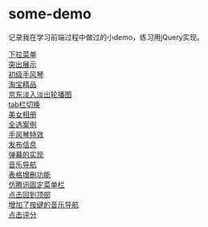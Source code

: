 # some-demo
记录我在学习前端过程中做过的小demo，练习用jQuery实现。

[下拉菜单](http://htmlpreview.github.io/?https://github.com/gnoLoaiX/some-demo/blob/master/01%20Drop-down%20menu.html)<br>
[突出展示](http://htmlpreview.github.io/?https://github.com/gnoLoaiX/some-demo/blob/master/02%20Highlight.html)<br>
[初级手风琴](http://htmlpreview.github.io/?https://github.com/gnoLoaiX/some-demo/blob/master/03%20shouFengQin.html)<br>
[淘宝精品](http://htmlpreview.github.io/?https://github.com/gnoLoaiX/some-demo/blob/master/04%20taoBaohuXi.html)<br>
[京东淡入淡出轮播图](http://htmlpreview.github.io/?https://github.com/gnoLoaiX/some-demo/blob/master/05%20jd-lunbo.html)<br>
[tab栏切换](http://htmlpreview.github.io/?https://github.com/gnoLoaiX/some-demo/blob/master/06%20tab%E6%A0%8F.html)<br>
[美女相册](http://htmlpreview.github.io/?https://github.com/gnoLoaiX/some-demo/blob/master/07%20%E7%BE%8E%E5%A5%B3%E7%9B%B8%E5%86%8C.html)<br>
[全选案例](http://htmlpreview.github.io/?https://github.com/gnoLoaiX/some-demo/blob/master/08%20%E8%A1%A8%E6%A0%BC%E5%85%A8%E9%80%89.html)<br>
[手风琴特效](http://htmlpreview.github.io/?https://github.com/gnoLoaiX/some-demo/blob/master/09%20shouFengQin2.html)<br>
[发布信息](http://htmlpreview.github.io/?https://github.com/gnoLoaiX/some-demo/blob/master/10-%E5%BE%AE%E5%8D%9A%E5%8F%91%E5%B8%83%E6%A1%88%E4%BE%8B.html)<br>
[弹幕的实现](http://htmlpreview.github.io/?https://github.com/gnoLoaiX/some-demo/blob/master/11%20Barrage%20effect.html)<br>
[音乐导航](http://htmlpreview.github.io/?https://github.com/gnoLoaiX/some-demo/blob/master/12%20Music%20navigation.html)<br>
[表格增删功能](http://htmlpreview.github.io/?https://github.com/gnoLoaiX/some-demo/blob/master/13%20%E8%A1%A8%E6%A0%BC%E5%A2%9E%E5%88%A0%E5%8A%9F%E8%83%BD.html)<br>
[仿腾讯固定菜单栏](http://htmlpreview.github.io/?https://github.com/gnoLoaiX/some-demo/blob/master/14%20%E4%BB%BF%E8%85%BE%E8%AE%AF%E5%9B%BA%E5%AE%9A%E8%8F%9C%E5%8D%95%E6%A0%8F.html)<br>
[点击回到顶部](http://htmlpreview.github.io/?https://github.com/gnoLoaiX/some-demo/blob/master/15%20%E5%B0%8F%E7%81%AB%E7%AE%AD%E8%BF%94%E5%9B%9E%E9%A1%B6%E9%83%A8.html)<br>
[增加了按键的音乐导航](http://htmlpreview.github.io/?https://github.com/gnoLoaiX/some-demo/blob/master/16%20Music%20navigation%20advance.html)<br>
[点击评分](http://htmlpreview.github.io/?https://github.com/gnoLoaiX/some-demo/blob/master/17%20%E4%BA%94%E6%98%9F%E8%AF%84%E5%88%86.html)

